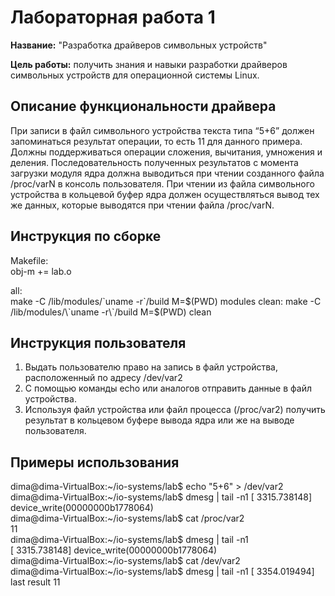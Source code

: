 # Лабораторная работа 1

**Название:** "Разработка драйверов символьных устройств"

**Цель работы:** получить знания и навыки разработки драйверов символьных устройств для операционной системы Linux.


## Описание функциональности драйвера

При записи в файл символьного устройства текста типа “5+6” должен запоминаться результат операции, то есть 11 для данного примера. Должны поддерживаться операции сложения, вычитания, умножения и деления. Последовательность полученных результатов с момента загрузки модуля ядра должна выводиться при чтении созданного файла /proc/varN в консоль пользователя.
При чтении из файла символьного устройства в кольцевой буфер ядра должен осуществляться вывод тех же данных, которые выводятся при чтении файла /proc/varN.

## Инструкция по сборке
Makefile:  
obj-m += lab.o  

all:  
	make -C /lib/modules/\`uname -r\`/build M=$(PWD) modules  
clean:  
	make -C /lib/modules/\`uname -r\`/build M=$(PWD) clean

## Инструкция пользователя

1) Выдать пользователю право на запись в файл устройства, расположенный по адресу /dev/var2
2) С помощью команды echo или аналогов отправить данные в файл устройства.
3) Используя файл устройства или файл процесса (/proc/var2) получить результат в кольцевом буфере вывода ядра или же на выводе пользователя.

## Примеры использования

dima@dima-VirtualBox:\~/io-systems/lab$ echo "5+6" > /dev/var2  
dima@dima-VirtualBox:\~/io-systems/lab$ dmesg | tail -n1 
[ 3315.738148] device_write(00000000b1778064)  
dima@dima-VirtualBox:\~/io-systems/lab$ cat /proc/var2  
11  
dima@dima-VirtualBox:\~/io-systems/lab$ dmesg | tail -n1  
[ 3315.738148] device_write(00000000b1778064)  
dima@dima-VirtualBox:\~/io-systems/lab$ cat /dev/var2  
dima@dima-VirtualBox:\~/io-systems/lab$ dmesg | tail -n1
[ 3354.019494] last result 11  

